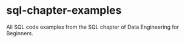 # sql-chapter-examples
All SQL code examples from the SQL chapter of Data Engineering for Beginners.
